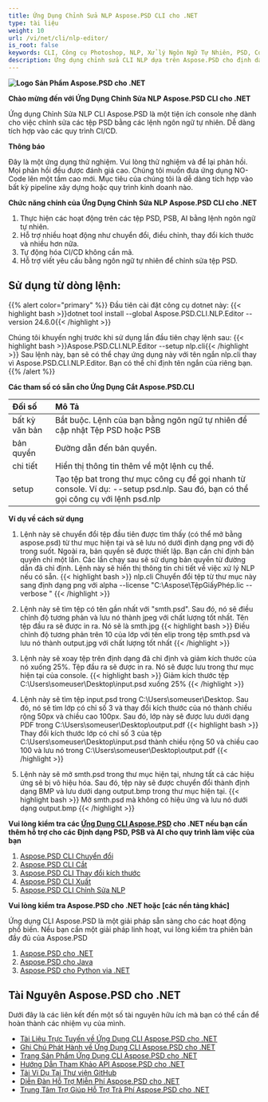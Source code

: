 ```yaml
---
title: Ứng Dụng Chỉnh Sửa NLP Aspose.PSD CLI cho .NET
type: tài liệu
weight: 10
url: /vi/net/cli/nlp-editor/
is_root: false
keywords: CLI, Công cụ Photoshop, NLP, Xử lý Ngôn Ngữ Tự Nhiên, PSD, Console, Thư Viện C#, API PSD
description: Ứng dụng chỉnh sửa CLI NLP dựa trên Aspose.PSD cho định dạng tệp PSD, PSB và AI. Tự động hóa CI/CD không cần mã. Hỗ trợ xử lý ngôn ngữ tự nhiên để chỉnh sửa tệp PSD. Chỉ cần viết yêu cầu của bạn bằng ngôn ngữ tự nhiên để thực hiện các hoạt động như chuyển đổi, điều chỉnh, thay đổi kích thước và nhiều hơn nữa. Không cần phải cài đặt Adobe Photoshop hoặc Adobe Illustrator và có thể chạy từ console mà không cần mã bổ sung.
---
```


**![Logo Sản Phẩm Aspose.PSD cho .NET](home_1.png)**

**Chào mừng đến với Ứng Dụng Chỉnh Sửa NLP Aspose.PSD CLI cho .NET**

Ứng dụng Chỉnh Sửa NLP CLI Aspose.PSD là một tiện ích console nhẹ dành cho việc chỉnh sửa các tệp PSD bằng các lệnh ngôn ngữ tự nhiên. Dễ dàng tích hợp vào các quy trình CI/CD.

**Thông báo**

Đây là một ứng dụng thử nghiệm. Vui lòng thử nghiệm và để lại phản hồi. Mọi phản hồi đều được đánh giá cao. Chúng tôi muốn đưa ứng dụng NO-Code lên một tầm cao mới. Mục tiêu của chúng tôi là dễ dàng tích hợp vào bất kỳ pipeline xây dựng hoặc quy trình kinh doanh nào.

**Chức năng chính của Ứng Dụng Chỉnh Sửa NLP Aspose.PSD CLI cho .NET**

1. Thực hiện các hoạt động trên các tệp PSD, PSB, AI bằng lệnh ngôn ngữ tự nhiên.
2. Hỗ trợ nhiều hoạt động như chuyển đổi, điều chỉnh, thay đổi kích thước và nhiều hơn nữa.
3. Tự động hóa CI/CD không cần mã.
4. Hỗ trợ viết yêu cầu bằng ngôn ngữ tự nhiên để chỉnh sửa tệp PSD.

## **Sử dụng từ dòng lệnh:**

{{% alert color="primary" %}}
Đầu tiên cài đặt công cụ dotnet này:
{{< highlight bash >}}dotnet tool install --global Aspose.PSD.CLI.NLP.Editor --version 24.6.0{{< /highlight >}}

Chúng tôi khuyến nghị trước khi sử dụng lần đầu tiên chạy lệnh sau:
{{< highlight bash >}}Aspose.PSD.CLI.NLP.Editor --setup nlp.cli{{< /highlight >}}
Sau lệnh này, bạn sẽ có thể chạy ứng dụng này với tên ngắn nlp.cli thay vì Aspose.PSD.CLI.NLP.Editor. Bạn có thể chỉ định tên ngắn của riêng bạn.
{{% /alert %}}

**Các tham số có sẵn cho Ứng Dụng Cắt  Aspose.PSD.CLI**

| **Đối số**     | **Mô Tả**                                   |
|:-------------|:----------------------------------------|
| bất kỳ văn bản    | Bắt buộc. Lệnh của bạn bằng ngôn ngữ tự nhiên để cập nhật Tệp PSD hoặc PSB      |
| bản quyền      | Đường dẫn đến bản quyền.                   |
| chi tiết      | Hiển thị thông tin thêm về một lệnh cụ thể. |
| setup        | Tạo tệp bat trong thư mục công cụ để gọi nhanh từ console. Ví dụ: --setup psd.nlp. Sau đó, bạn có thể gọi công cụ với lệnh psd.nlp |


**Ví dụ về cách sử dụng**

1. Lệnh này sẽ chuyển đổi tệp đầu tiên được tìm thấy (có thể mở bằng aspose.psd) từ thư mục hiện tại và sẽ lưu nó dưới định dạng png với độ trong suốt. Ngoài ra, bản quyền sẽ được thiết lập. Bạn cần chỉ định bản quyền chỉ một lần. Các lần chạy sau sẽ sử dụng bản quyền từ đường dẫn đã chỉ định. Lệnh này sẽ hiển thị thông tin chi tiết về việc xử lý NLP nếu có sẵn. 
{{< highlight bash >}}
  nlp.cli Chuyển đổi tệp từ thư mục này sang định dạng png với alpha --license "C:\Aspose\TệpGiấyPhép.lic --verbose "
{{< /highlight >}}

2. Lệnh này sẽ tìm tệp có tên gần nhất với "smth.psd". Sau đó, nó sẽ điều chỉnh độ tương phản và lưu nó thành jpeg với chất lượng tốt nhất. Tên tệp đầu ra sẽ được in ra. Nó sẽ là smth.jpg
{{< highlight bash >}}
Điều chỉnh độ tương phản trên 10 của lớp với tên elip trong tệp smth.psd và lưu nó thành output.jpg với chất lượng tốt nhất
{{< /highlight >}}

3. Lệnh này sẽ xoay tệp trên định dạng đã chỉ định và giảm kích thước của nó xuống 25%. Tệp đầu ra sẽ được in ra. Nó sẽ được lưu trong thư mục hiện tại của console.
{{< highlight bash >}}
Giảm kích thước tệp C:\Users\someuser\Desktop\input.psd xuống 25%
{{< /highlight >}}

4. Lệnh này sẽ tìm tệp input.psd trong C:\Users\someuser\Desktop\. Sau đó, nó sẽ tìm lớp có chỉ số 3 và thay đổi kích thước của nó thành chiều rộng 50px và chiều cao 100px. Sau đó, lớp này sẽ được lưu dưới dạng PDF trong C:\Users\someuser\Desktop\output.pdf
{{< highlight bash >}}
Thay đổi kích thước lớp có chỉ số 3 của tệp C:\Users\someuser\Desktop\input.psd thành chiều rộng 50 và chiều cao 100 và lưu nó trong C:\Users\someuser\Desktop\output.pdf
{{< /highlight >}}

5. Lệnh này sẽ mở smth.psd trong thư mục hiện tại, nhưng tất cả các hiệu ứng sẽ bị vô hiệu hóa. Sau đó, tệp này sẽ được chuyển đổi thành định dạng BMP và lưu dưới dạng output.bmp trong thư mục hiện tại.
{{< highlight bash >}}
Mở smth.psd mà không có hiệu ứng và lưu nó dưới dạng output.bmp
{{< /highlight >}}


**Vui lòng kiểm tra các [Ứng Dụng CLI Aspose.PSD](https://docs.aspose.com/psd/net/cli) cho .NET nếu bạn cần thêm hỗ trợ cho các Định dạng PSD, PSB và AI cho quy trình làm việc của bạn**

1. [Aspose.PSD CLI Chuyển đổi](/psd/vi/net/cli/convert)
2. [Aspose.PSD CLI Cắt](/psd/vi/net/cli/crop)
3. [Aspose.PSD CLI Thay đổi kích thước](/psd/vi/net/cli/resize)
4. [Aspose.PSD CLI Xuất](/psd/vi/net/cli/export)
5. [Aspose.PSD CLI Chỉnh Sửa NLP](/psd/vi/net/cli/nlp-editor)

**Vui lòng kiểm tra Aspose.PSD cho .NET hoặc [các nền tảng khác]**

Ứng dụng CLI Aspose.PSD là một giải pháp sẵn sàng cho các hoạt động phổ biến. Nếu bạn cần một giải pháp linh hoạt, vui lòng kiểm tra phiên bản đầy đủ của Aspose.PSD

1. [Aspose.PSD cho .NET](https://releases.aspose.com/psd/net/)
2. [Aspose.PSD cho Java](https://releases.aspose.com/psd/java/) 
3. [Aspose.PSD cho Python via .NET](https://releases.aspose.com/psd/python-net/)

## **Tài Nguyên Aspose.PSD cho .NET**

Dưới đây là các liên kết đến một số tài nguyên hữu ích mà bạn có thể cần để hoàn thành các nhiệm vụ của mình.

- [Tài Liệu Trực Tuyến về Ứng Dụng CLI Aspose.PSD cho .NET](/psd/vi/net/cli/conversion)
- [Ghi Chú Phát Hành về Ứng Dụng CLI Aspose.PSD cho .NET](/psd/vi/net/cli/conversion/release-notes/)
- [Trang Sản Phẩm Ứng Dụng CLI Aspose.PSD cho .NET](https://products.aspose.com/psd/net/cli)
- [Hướng Dẫn Tham Khảo API Aspose.PSD cho .NET](https://reference.aspose.com/net/psd)
- [Tải Ví Dụ Tại Thư viện GitHub](https://github.com/aspose-psd/CLI-Applications)
- [Diễn Đàn Hỗ Trợ Miễn Phí Aspose.PSD cho .NET](https://forum.aspose.com/c/psd)
- [Trung Tâm Trợ Giúp Hỗ Trợ Trả Phí Aspose.PSD cho .NET](https://helpdesk.aspose.com/)
